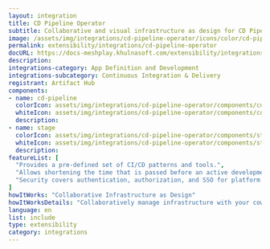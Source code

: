 ```yaml
---
layout: integration
title: CD Pipeline Operator
subtitle: Collaborative and visual infrastructure as design for CD Pipeline Operator
image: /assets/img/integrations/cd-pipeline-operator/icons/color/cd-pipeline-operator-color.svg
permalink: extensibility/integrations/cd-pipeline-operator
docURL: https://docs-meshplay.khulnasoft.com/extensibility/integrations/cd-pipeline-operator
description: 
integrations-category: App Definition and Development
integrations-subcategory: Continuous Integration & Delivery
registrant: Artifact Hub
components: 
- name: cd-pipeline
  colorIcon: assets/img/integrations/cd-pipeline-operator/components/cd-pipeline/icons/color/cd-pipeline-color.svg
  whiteIcon: assets/img/integrations/cd-pipeline-operator/components/cd-pipeline/icons/white/cd-pipeline-white.svg
  description: 
- name: stage
  colorIcon: assets/img/integrations/cd-pipeline-operator/components/stage/icons/color/stage-color.svg
  whiteIcon: assets/img/integrations/cd-pipeline-operator/components/stage/icons/white/stage-white.svg
  description: 
featureList: [
  "Provides a pre-defined set of CI/CD patterns and tools.",
  "Allows shortening the time that is passed before an active development.",
  "Security covers authentication, authorization, and SSO for platform services."
]
howItWorks: "Collaborative Infrastructure as Design"
howItWorksDetails: "Collaboratively manage infrastructure with your coworkers synchronously sharing the same designs."
language: en
list: include
type: extensibility
category: integrations
---
```

